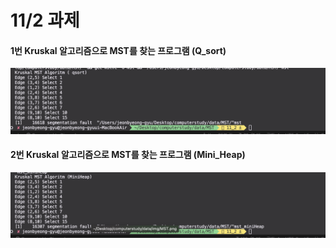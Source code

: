 <h1>11/2 과제</h1>
<h4>1번 Kruskal 알고리즘으로 MST를 찾는 프로그램 (Q_sort)</h4>
<img src="./img/MST.png" />
<h4>2번 Kruskal 알고리즘으로 MST를 찾는 프로그램 (Mini_Heap)</h4>
<img src="./img/Mst_MiniHeap.png" />
